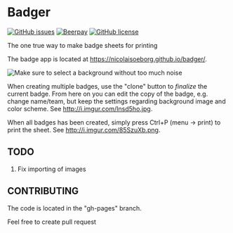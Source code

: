 Badger
=============
[![GitHub issues](https://img.shields.io/github/issues/NicolaiSoeborg/badger.svg)](https://github.com/NicolaiSoeborg/badger/issues)
[![Beerpay](https://beerpay.io/NicolaiSoeborg/badger/badge.svg?style=flat)](https://beerpay.io/NicolaiSoeborg/badger)
[![GitHub license](https://img.shields.io/badge/license-MIT-blue.svg)](https://raw.githubusercontent.com/NicolaiSoeborg/badger/master/LICENSE)

The one true way to make badge sheets for printing

The badge app is located at <https://nicolaisoeborg.github.io/badger/>.

![Make sure to select a background without too much noise](https://i.imgur.com/fVpfAoX.png "Creating badges")

When creating multiple badges, use the "clone" button to *finalize* the current badge. From here on you can edit the copy of the badge, e.g. change name/team, but keep the settings regarding background image and color scheme. See <http://i.imgur.com/Insd5ho.jpg>.

When all badges has been created, simply press Ctrl+P (menu -> print) to print the sheet. See <http://i.imgur.com/85SzuXb.png>.

## TODO
1. Fix importing of images


## CONTRIBUTING
The code is located in the "gh-pages" branch.

Feel free to create pull request
